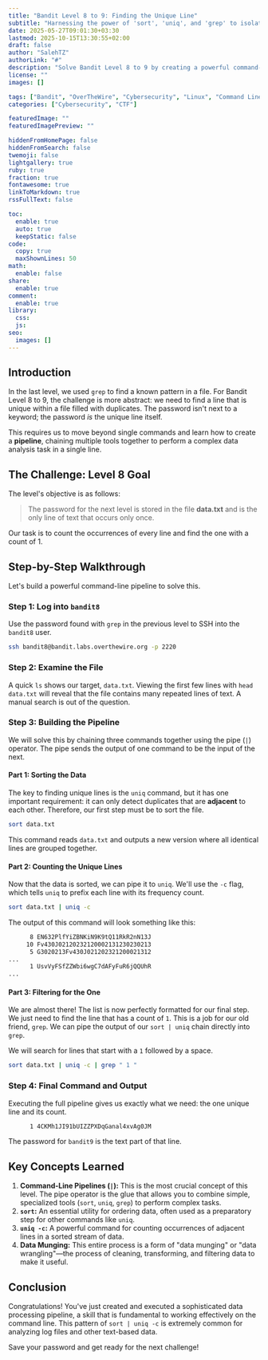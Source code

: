 ```yaml
---
title: "Bandit Level 8 to 9: Finding the Unique Line"
subtitle: "Harnessing the power of 'sort', 'uniq', and 'grep' to isolate the one-of-a-kind password."
date: 2025-05-27T09:01:30+03:30
lastmod: 2025-10-15T13:30:55+02:00
draft: false
author: "SalehTZ"
authorLink: "#"
description: "Solve Bandit Level 8 to 9 by creating a powerful command-line pipeline. Learn to use 'sort', 'uniq -c', and 'grep' to find the only line that appears just once in a large dataset."
license: ""
images: []

tags: ["Bandit", "OverTheWire", "Cybersecurity", "Linux", "Command Line", "CTF", "sort", "uniq", "grep", "pipeline"]
categories: ["Cybersecurity", "CTF"]

featuredImage: ""
featuredImagePreview: ""

hiddenFromHomePage: false
hiddenFromSearch: false
twemoji: false
lightgallery: true
ruby: true
fraction: true
fontawesome: true
linkToMarkdown: true
rssFullText: false

toc:
  enable: true
  auto: true
  keepStatic: false
code:
  copy: true
  maxShownLines: 50
math:
  enable: false
share:
  enable: true
comment:
  enable: true
library:
  css:
  js:
seo:
  images: []
---
```


## Introduction

In the last level, we used `grep` to find a known pattern in a file. For Bandit Level 8 to 9, the challenge is more abstract: we need to find a line that is unique within a file filled with duplicates. The password isn't next to a keyword; the password *is* the unique line itself.

This requires us to move beyond single commands and learn how to create a **pipeline**, chaining multiple tools together to perform a complex data analysis task in a single line.

## The Challenge: Level 8 Goal

The level's objective is as follows:

> The password for the next level is stored in the file **data.txt** and is the only line of text that occurs only once.

Our task is to count the occurrences of every line and find the one with a count of 1.

## Step-by-Step Walkthrough

Let's build a powerful command-line pipeline to solve this.

### Step 1: Log into `bandit8`

Use the password found with `grep` in the previous level to SSH into the `bandit8` user.

```bash
ssh bandit8@bandit.labs.overthewire.org -p 2220
````

### Step 2: Examine the File

A quick `ls` shows our target, `data.txt`. Viewing the first few lines with `head data.txt` will reveal that the file contains many repeated lines of text. A manual search is out of the question.

### Step 3: Building the Pipeline

We will solve this by chaining three commands together using the pipe (`|`) operator. The pipe sends the output of one command to be the input of the next.

#### Part 1: Sorting the Data

The key to finding unique lines is the `uniq` command, but it has one important requirement: it can only detect duplicates that are **adjacent** to each other. Therefore, our first step must be to sort the file.

```bash
sort data.txt
```

This command reads `data.txt` and outputs a new version where all identical lines are grouped together.

#### Part 2: Counting the Unique Lines

Now that the data is sorted, we can pipe it to `uniq`. We'll use the `-c` flag, which tells `uniq` to prefix each line with its frequency count.

```bash
sort data.txt | uniq -c
```

The output of this command will look something like this:

```bash
      8 EN632PlfYiZBNKiN9K9tQ11RkR2nN13J
     10 Fv430J02120232120002131230230213
      5 G3020213Fv430J021202321200021312
...
      1 UsvVyFSfZZWbi6wgC7dAFyFuR6jQQUhR
...
```

#### Part 3: Filtering for the One

We are almost there\! The list is now perfectly formatted for our final step. We just need to find the line that has a count of `1`. This is a job for our old friend, `grep`. We can pipe the output of our `sort | uniq` chain directly into `grep`.

We will search for lines that start with a `1` followed by a space.

```bash
sort data.txt | uniq -c | grep " 1 "
```

### Step 4: Final Command and Output

Executing the full pipeline gives us exactly what we need: the one unique line and its count.

```bash
      1 4CKMh1JI91bUIZZPXDqGanal4xvAg0JM
```

The password for `bandit9` is the text part of that line.

## Key Concepts Learned

1. **Command-Line Pipelines (`|`):** This is the most crucial concept of this level. The pipe operator is the glue that allows you to combine simple, specialized tools (`sort`, `uniq`, `grep`) to perform complex tasks.
2. **`sort`:** An essential utility for ordering data, often used as a preparatory step for other commands like `uniq`.
3. **`uniq -c`:** A powerful command for counting occurrences of adjacent lines in a sorted stream of data.
4. **Data Munging:** This entire process is a form of "data munging" or "data wrangling"—the process of cleaning, transforming, and filtering data to make it useful.

## Conclusion

Congratulations\! You've just created and executed a sophisticated data processing pipeline, a skill that is fundamental to working effectively on the command line. This pattern of `sort | uniq -c` is extremely common for analyzing log files and other text-based data.

Save your password and get ready for the next challenge\!
